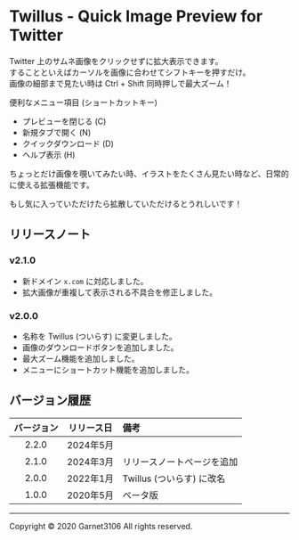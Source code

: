 # Twillus - Quick Image Preview for Twitter

Twitter 上のサムネ画像をクリックせずに拡大表示できます。<br>することといえばカーソルを画像に合わせてシフトキーを押すだけ。<br>画像の細部まで見たい時は Ctrl + Shift 同時押しで最大ズーム！

便利なメニュー項目 (ショートカットキー)

- プレビューを閉じる (C)
- 新規タブで開く (N)
- クイックダウンロード (D)
- ヘルプ表示 (H)

ちょっとだけ画像を覗いてみたい時、イラストをたくさん見たい時など、日常的に使える拡張機能です。

もし気に入っていただけたら拡散していただけるとうれしいです！

## リリースノート

### v2.1.0

* 新ドメイン `x.com` に対応しました。
* 拡大画像が重複して表示される不具合を修正しました。

### v2.0.0

* 名称を Twillus (ついらす) に変更しました。
* 画像のダウンロードボタンを追加しました。
* 最大ズーム機能を追加しました。
* メニューにショートカット機能を追加しました。

## バージョン履歴

|バージョン|リリース日|備考|
|:-:|:-:|:-|
|2.2.0|2024年5月||
|2.1.0|2024年3月|リリースノートページを追加|
|2.0.0|2022年1月|Twillus (ついらす) に改名|
|1.0.0|2020年5月|ベータ版|

---

Copyright © 2020 Garnet3106 All rights reserved.
